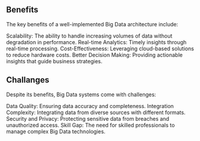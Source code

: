 ## Benefits

The key benefits of a well-implemented Big Data architecture include:

Scalability: The ability to handle increasing volumes of data without degradation in performance.
Real-time Analytics: Timely insights through real-time processing.
Cost-Effectiveness: Leveraging cloud-based solutions to reduce hardware costs.
Better Decision Making: Providing actionable insights that guide business strategies.

## Challanges

Despite its benefits, Big Data systems come with challenges:

Data Quality: Ensuring data accuracy and completeness.
Integration Complexity: Integrating data from diverse sources with different formats.
Security and Privacy: Protecting sensitive data from breaches and unauthorized access.
Skill Gap: The need for skilled professionals to manage complex Big Data technologies.
